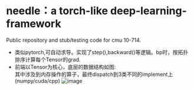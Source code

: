 # needle：a torch-like deep-learning-framework
Public repository and stub/testing code for cmu 10-714.

* 类似pytorch,可自动求导。实现了step(),backward()等逻辑。bp时，按拓扑排序计算每个Tensor的grad.
* 前端以Tensor为核心，底层的数据结构如图:\
  其中涉及到内存操作的算子，最终dispatch到3类不同的implement上(numpy/cuda/cpp)
  ![image](https://github.com/Xuweijia-buaa/-Xuweijia-buaa-deep-learning-framework-needle/blob/main/python/needle/needle.svg)

